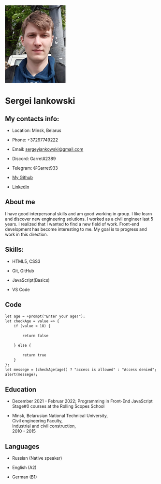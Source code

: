 ![My CV Portrait](Portrait_for_CV_200px.png)
# Sergei Iankowski
## My contacts info:

+ Location: Minsk, Belarus

+ Phone: +37297749222

+ Email: sergeyiankowski@gmail.com

+ Discord: Garret#2389

+ Telegram: @Garret933

+ [My Github](https://github.com/sergeyIankowski)

+ [LinkedIn](https://www.linkedin.com/in/sergeyiankowski/)

## About me

I have good interpersonal skills and am good working in group. I like learn and discover new engineering solutions.
I worked as a civil engineer last 5 years. I realized that I wanted to find a new field of work. Front-end development has become interesting to me. My goal is to progress and work in this direction.
## Skills:

+ HTML5, CSS3

+ Git, GitHub

+ JavaScript(Basics)

+ VS Code
## Code

```
let age = +prompt("Enter your age!");
let checkAge = value => {
    if (value < 18) {

        return false

    } else {

        return true
    }
};
let messege = (checkAge(age)) ? "access is allowed" : "Access denied";
alert(messege);

```
## Education

+ December 2021 - Februar 2022; Programming in Front-End JavaScript  Stage#0 courses at the Rolling Scopes School

+ Minsk, Belarusian National Technical University,<br>Civil engineering Faculty,<br>Industrial and civil construction,<br>2010 - 2015

## Languages

+ Russian (Native speaker)

+ English (A2)

+ German (B1)